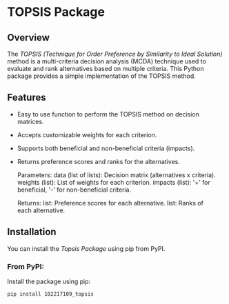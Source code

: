 
# TOPSIS Package



## Overview

The *TOPSIS (Technique for Order Preference by Similarity to Ideal Solution)* method is a multi-criteria decision analysis (MCDA) technique used to evaluate and rank alternatives based on multiple criteria. This Python package provides a simple implementation of the TOPSIS method.

## Features

- Easy to use function to perform the TOPSIS method on decision matrices.
- Accepts customizable weights for each criterion.
- Supports both beneficial and non-beneficial criteria (impacts).
- Returns preference scores and ranks for the alternatives.

    Parameters:
        data (list of lists): Decision matrix (alternatives x criteria).
        weights (list): List of weights for each criterion.
        impacts (list): '+' for beneficial, '-' for non-beneficial criteria.

    Returns:
        list: Preference scores for each alternative.
        list: Ranks of each alternative.

## Installation

You can install the *Topsis Package* using pip from PyPI.

### From PyPI:

Install the package using pip:
```bash
pip install 102217109_topsis
```
